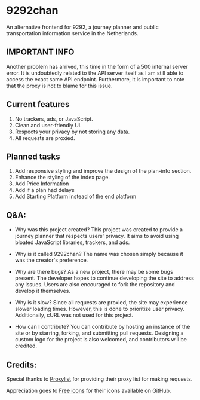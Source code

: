 # 9292chan

An alternative frontend for 9292, a journey planner and public transportation information service in the Netherlands.

## IMPORTANT INFO

Another problem has arrived, this time in the form of a 500 internal server error. It is undoubtedly related to the API server itself as I am still able to access the exact same API endpoint. Furthermore, it is important to note that the proxy is not to blame for this issue.

## Current features

1. No trackers, ads, or JavaScript.
2. Clean and user-friendly UI.
3. Respects your privacy by not storing any data.
4. All requests are proxied.

## Planned tasks

1. Add responsive styling and improve the design of the plan-info section.
2. Enhance the styling of the index page.
3. Add Price Information
4. Add if a plan had delays
5. Add Starting Platform instead of the end platform

## Q&A:

- Why was this project created? 
This project was created to provide a journey planner that respects users' privacy. It aims to avoid using bloated JavaScript libraries, trackers, and ads.

- Why is it called 9292chan? 
The name was chosen simply because it was the creator's preference.

- Why are there bugs? 
As a new project, there may be some bugs present. The developer hopes to continue developing the site to address any issues. Users are also encouraged to fork the repository and develop it themselves.

- Why is it slow? 
Since all requests are proxied, the site may experience slower loading times. However, this is done to prioritize user privacy. Additionally, cURL was not used for this project.

- How can I contribute? 
You can contribute by hosting an instance of the site or by starring, forking, and submitting pull requests. Designing a custom logo for the project is also welcomed, and contributors will be credited.

## Credits:

Special thanks to [Proxylist](https://github.com/proxifly/free-proxy-list) for providing their proxy list for making requests.

Appreciation goes to [Free icons](https://free-icons.github.io/free-icons/) for their icons available on GitHub.

